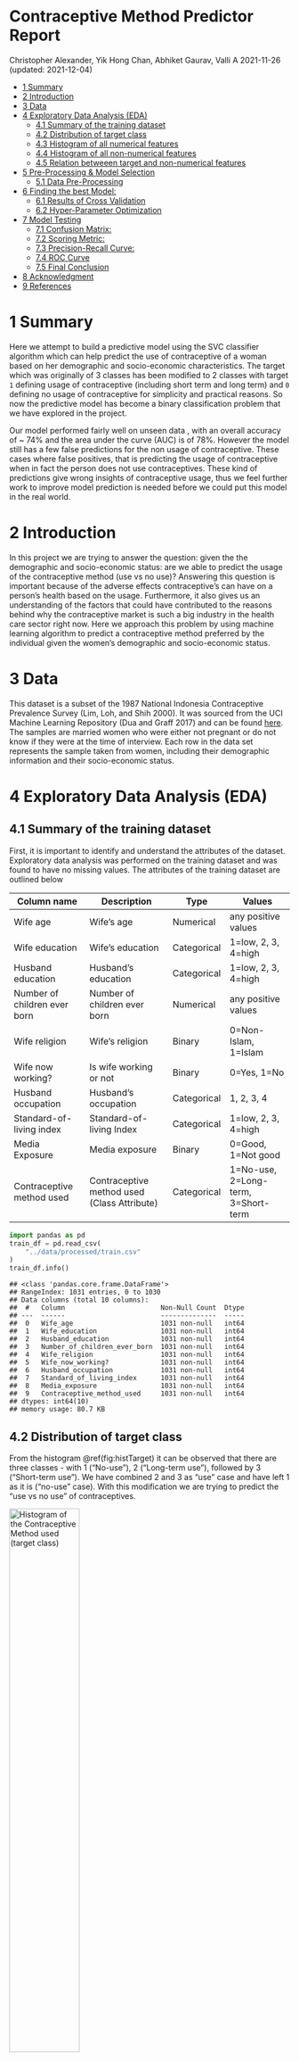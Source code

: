 Contraceptive Method Predictor Report
================
Christopher Alexander, Yik Hong Chan, Abhiket Gaurav, Valli A
2021-11-26 (updated: 2021-12-04)

-   [1 Summary](#summary)
-   [2 Introduction](#introduction)
-   [3 Data](#data)
-   [4 Exploratory Data Analysis (EDA)](#exploratory-data-analysis-eda)
    -   [4.1 Summary of the training
        dataset](#summary-of-the-training-dataset)
    -   [4.2 Distribution of target
        class](#distribution-of-target-class)
    -   [4.3 Histogram of all numerical
        features](#histogram-of-all-numerical-features)
    -   [4.4 Histogram of all non-numerical
        features](#histogram-of-all-non-numerical-features)
    -   [4.5 Relation betweeen target and non-numerical
        features](#relation-betweeen-target-and-non-numerical-features)
-   [5 Pre-Processing & Model
    Selection](#pre-processing--model-selection)
    -   [5.1 Data Pre-Processing](#data-pre-processing)
-   [6 Finding the best Model:](#finding-the-best-model)
    -   [6.1 Results of Cross Validation](#results-of-cross-validation)
    -   [6.2 Hyper-Parameter
        Optimization](#hyper-parameter-optimization)
-   [7 Model Testing](#model-testing)
    -   [7.1 Confusion Matrix:](#confusion-matrix)
    -   [7.2 Scoring Metric:](#scoring-metric)
    -   [7.3 Precision-Recall Curve:](#precision-recall-curve)
    -   [7.4 ROC Curve](#roc-curve)
    -   [7.5 Final Conclusion](#final-conclusion)
-   [8 Acknowledgment](#acknowledgment)
-   [9 References](#references)

# 1 Summary

Here we attempt to build a predictive model using the SVC classifier
algorithm which can help predict the use of contraceptive of a woman
based on her demographic and socio-economic characteristics. The target
which was originally of 3 classes has been modified to 2 classes with
target `1` defining usage of contraceptive (including short term and
long term) and `0` defining no usage of contraceptive for simplicity and
practical reasons. So now the predictive model has become a binary
classification problem that we have explored in the project.

Our model performed fairly well on unseen data , with an overall
accuracy of \~ 74% and the area under the curve (AUC) is of 78%. However
the model still has a few false predictions for the non usage of
contraceptive. These cases where false positives, that is predicting the
usage of contraceptive when in fact the person does not use
contraceptives. These kind of predictions give wrong insights of
contraceptive usage, thus we feel further work to improve model
prediction is needed before we could put this model in the real world.

# 2 Introduction

In this project we are trying to answer the question: given the the
demographic and socio-economic status: are we able to predict the usage
of the contraceptive method (use vs no use)? Answering this question is
important because of the adverse effects contraceptive’s can have on a
person’s health based on the usage. Furthermore, it also gives us an
understanding of the factors that could have contributed to the reasons
behind why the contraceptive market is such a big industry in the health
care sector right now. Here we approach this problem by using machine
learning algorithm to predict a contraceptive method preferred by the
individual given the women’s demographic and socio-economic status.

# 3 Data

This dataset is a subset of the 1987 National Indonesia Contraceptive
Prevalence Survey (Lim, Loh, and Shih 2000). It was sourced from the UCI
Machine Learning Repository (Dua and Graff 2017) and can be found
[here](https://archive.ics.uci.edu/ml/datasets/Contraceptive+Method+Choice).
The samples are married women who were either not pregnant or do not
know if they were at the time of interview. Each row in the data set
represents the sample taken from women, including their demographic
information and their socio-economic status.

# 4 Exploratory Data Analysis (EDA)

## 4.1 Summary of the training dataset

First, it is important to identify and understand the attributes of the
dataset. Exploratory data analysis was performed on the training dataset
and was found to have no missing values. The attributes of the training
dataset are outlined below

| Column name                  | Description                                 | Type        | Values                              |
|------------------------------|---------------------------------------------|-------------|-------------------------------------|
| Wife age                     | Wife’s age                                  | Numerical   | any positive values                 |
| Wife education               | Wife’s education                            | Categorical | 1=low, 2, 3, 4=high                 |
| Husband education            | Husband’s education                         | Categorical | 1=low, 2, 3, 4=high                 |
| Number of children ever born | Number of children ever born                | Numerical   | any positive values                 |
| Wife religion                | Wife’s religion                             | Binary      | 0=Non-Islam, 1=Islam                |
| Wife now working?            | Is wife working or not                      | Binary      | 0=Yes, 1=No                         |
| Husband occupation           | Husband’s occupation                        | Categorical | 1, 2, 3, 4                          |
| Standard-of-living index     | Standard-of-living Index                    | Categorical | 1=low, 2, 3, 4=high                 |
| Media Exposure               | Media exposure                              | Binary      | 0=Good, 1=Not good                  |
| Contraceptive method used    | Contraceptive method used (Class Attribute) | Categorical | 1=No-use, 2=Long-term, 3=Short-term |

``` python
import pandas as pd
train_df = pd.read_csv(
    "../data/processed/train.csv"
)
train_df.info()
```

    ## <class 'pandas.core.frame.DataFrame'>
    ## RangeIndex: 1031 entries, 0 to 1030
    ## Data columns (total 10 columns):
    ##  #   Column                        Non-Null Count  Dtype
    ## ---  ------                        --------------  -----
    ##  0   Wife_age                      1031 non-null   int64
    ##  1   Wife_education                1031 non-null   int64
    ##  2   Husband_education             1031 non-null   int64
    ##  3   Number_of_children_ever_born  1031 non-null   int64
    ##  4   Wife_religion                 1031 non-null   int64
    ##  5   Wife_now_working?             1031 non-null   int64
    ##  6   Husband_occupation            1031 non-null   int64
    ##  7   Standard_of_living_index      1031 non-null   int64
    ##  8   Media_exposure                1031 non-null   int64
    ##  9   Contraceptive_method_used     1031 non-null   int64
    ## dtypes: int64(10)
    ## memory usage: 80.7 KB

## 4.2 Distribution of target class

From the histogram @ref(fig:histTarget) it can be observed that there
are three classes - with 1 (“No-use”), 2 (“Long-term use”), followed by
3 (“Short-term use”). We have combined 2 and 3 as “use” case and have
left 1 as it is (“no-use” case). With this modification we are trying to
predict the “use vs no use” of contraceptives.

<img src="../results/histogram_target.png" title="Histogram of the Contraceptive Method used (target class)" alt="Histogram of the Contraceptive Method used (target class)" width="50%" />

## 4.3 Histogram of all numerical features

From the distributions in the histogram @ref(fig:histNum), it can be
observed that the data is skewed to the right. This can be attributed to
significantly higher numbers of wives who are between 28 to 38 years old
than those with ages higher than 38 years, and that most of the wives
have two to three kids on average.

<img src="../results/histogram_numerical.png" title="Histogram of all numerical features" alt="Histogram of all numerical features" width="100%" />

## 4.4 Histogram of all non-numerical features

From the histogram @ref(fig:countCat), it can be observed that a
majority of the responses / observations in the survey are from women
having high levels of education, religious beliefs, with educated
partners and with a high standard of living.

<img src="../results/histogram_categorical.png" title="Histogram of all non-numeric features" alt="Histogram of all non-numeric features" width="100%" />

## 4.5 Relation betweeen target and non-numerical features

From the figure @ref(fig:countCatByTarget), it can be observed that most
of the observations of target class 1 (no contraception) rest on certain
categorical values. However, as we had earlier pointed out the imbalance
in the distribution of class values, we cannot imply correlation.

<img src="../results/counts_categorical_by_target.png" title="Counting Combinations of all categorical features by the target class" alt="Counting Combinations of all categorical features by the target class" width="100%" />

# 5 Pre-Processing & Model Selection

## 5.1 Data Pre-Processing

Based on the EDA (Exploratory Data Analysis) performed earlier and
variable descriptions, it can be inferred that there are no missing
values. However, the variables were of different data types. In order to
perform operations on data, we need to ensure consistency of data types.
The following table shows different variables in the dataset and the
respective transformation performed on each of them.

| Data Type | Variable                                      | Transformation performed | Technique used   |
|-----------|-----------------------------------------------|--------------------------|------------------|
| Numerical | Wife’s age, Number of children ever born      | Scaling                  | Standard Scaling |
| Ordinal   | Wife’s education, Husband Education,          | Encoding                 | Ordinal Encoding |
|           | Husband’s Occupation,Standard of living Index |                          |                  |
| Binary    | Wife’s religion, Wife working Media Exposure  | None                     | Pass through     |

For simplicity and better model performance. We have combined
`2 = Long-term`, `3 = Short-term` into one class and it was given a
value of `1`. And the label `1 = No-use` was given a value of `0`,
because our aim is to predict the use(long or short)/ no use of
contraceptives .

Our target distribution now have \* `0 = No-use` : **445** observations,
\* `1 = use` : **586** observations.

# 6 Finding the best Model:

With this data, our problem statement now turns into binary
classification problem. We have tried the following predictive models:

1.  Decision Tree
2.  kNN
3.  Logistic Regression
4.  RBF SVC

## 6.1 Results of Cross Validation

From the table @ref(tab:crossVal), it can be clearly inferred that the
RBF SVC algorithm is giving us the best score on both training and cross
val dataset. The metric used to evaluate the cross validation was
**accuracy**.

| X           | decision.tree |       kNN | Logistic.Regression |   RBF.SVM |
|:------------|--------------:|----------:|--------------------:|----------:|
| fit_time    |     0.0071795 | 0.0061422 |           0.0115628 | 0.0275451 |
| score_time  |     0.0031524 | 0.0087552 |           0.0028854 | 0.0136168 |
| test_score  |     0.6313916 | 0.6460016 |           0.6595563 | 0.6944796 |
| train_score |     0.9856934 | 0.7737629 |           0.6808932 | 0.7485466 |

Cross Validation Result (Score for Accuracy)

## 6.2 Hyper-Parameter Optimization

Given the performance of RBF SVC was the best, it was chosen for
hyper-parameter tuning. The results of the top 5 models are shown in
@ref(tab:hyperparam).

It can be observed that the best parameters are: `C = 10.0`,
`gamma = 0.01`.

| X                         |         X1 |           X2 |           X3 |          X4 |         X5 |
|:--------------------------|-----------:|-------------:|-------------:|------------:|-----------:|
| mean_test_score           |  0.7012710 |    0.6973969 |    0.6964214 |   0.6954833 |  0.6935275 |
| param_svc\_\_gamma        |  0.0100000 |    0.0010000 |    0.0100000 |   0.0100000 |  0.1000000 |
| param_svc\_\_C            | 10.0000000 | 1000.0000000 | 1000.0000000 | 100.0000000 | 10.0000000 |
| param_svc\_\_class_weight |         NA |           NA |           NA |          NA |         NA |
| mean_fit_time             |  0.2280286 |    0.2724010 |    0.6007762 |   0.2595954 |  0.2459544 |

Hyperparameter Selection

# 7 Model Testing

After finding out the best parameters by optimizing the accuracy score,
we tried the model on the test data set.In Total there were 442
Observations in the test split.

1.  0=No Use = 184
2.  1=Use = 258

## 7.1 Confusion Matrix:

A study of the confusion matrix will provide an understanding into the
model’s predictive power from the figure @ref(fig:confusionmat):

<img src="../results/cm.png" title="Confusion Matrix (Actual vs Predicted)" alt="Confusion Matrix (Actual vs Predicted)" width="50%" />

## 7.2 Scoring Metric:

The recall, precision and the f1-score were observed while considering
each class to be the positive class. The recall value of **0.90**
indicates a good true positive rate (TPR) for the `1` class while the
**0.53** indicates the TPR of the `0` class. These cumulative scores can
be found in `macro avg` and `weighted avg` in the table
@ref(tab:scoringmet).

| X            | precision |    recall |  f1.score | support |
|:-------------|----------:|----------:|----------:|--------:|
| contra_no    | 0.7822581 | 0.5271739 | 0.6298701 |     184 |
| contra_yes   | 0.7264151 | 0.8953488 | 0.8020833 |     258 |
| accuracy     |        NA |        NA | 0.7420814 |      NA |
| macro avg    | 0.7543366 | 0.7112614 | 0.7159767 |     442 |
| weighted avg | 0.7496619 | 0.7420814 | 0.7303928 |     442 |

Scoring Metrics

## 7.3 Precision-Recall Curve:

The precision and recall trade-off of our model could be observed by
plotting the PR curve with the mean Average Precision score. A good
enough AP score of 0.79 could be observed from the figure
@ref(fig:precrec).

<img src="../results/pr_curve.png" title="Precision vs Recall Curve" alt="Precision vs Recall Curve" width="50%" />

## 7.4 ROC Curve

In order to obtain an overall score for our model, the Area under the
curve was observed which resulted in a decent score of 78% from the
figure @ref(fig:roccurve).

<img src="../results/roc_curve.png" title="AUC ROC Curve" alt="AUC ROC Curve" width="100%" />




# Final Conclusion
=======
## 7.5 Final Conclusion


The intent of the process was to predict the use of contraceptives in
women based on socio-economic and education levels. In the process, 4
different models were tried. It can be observed from the above
parameters that the chosen model is indeed performing well with an
accuracy of 74% , `recall` of 90%, `precision` of 73% , `f1_score` of
80% and `AUC` 78%. These results are in line with the validation scores
outlined previously. The high `recall value` of 90% indicates that
`False Negatives` are very low.

However, it could be also be observed that there are indeed cases where
the model is not predicting correctly, and hence there is scope for
improvement before the model is deployed in a real world scenario.

# 8 Acknowledgment

This dataset is a subset of the 1987 National Indonesia Contraceptive
Prevalence Survey (Lim, Loh, and Shih 2000). It was sourced from the UCI
Machine Learning Repository (Dua and Graff 2017).

The Python programming languages (Van Rossum and Drake Jr 1995) and the
following Python packages were used to perform the analysis: altair
(VanderPlas et al. 2018), docopt (de Jonge 2018), matplotlib (Hunter
2007), numpy (Harris et al. 2020), pandas (McKinney et al. 2010),
sckit-learn (Pedregosa et al. 2011). The code used to perform the
analysis and create this report can be found
[here](https://github.com/UBC-MDS/contraceptive_method_predictor/tree/main/src).

# 9 References

<div id="refs" class="references csl-bib-body hanging-indent">

<div id="ref-docopt" class="csl-entry">

de Jonge, Edwin. 2018. *Docopt: Command-Line Interface Specification
Language*. <https://CRAN.R-project.org/package=docopt>.

</div>

<div id="ref-Dua:2019" class="csl-entry">

Dua, Dheeru, and Casey Graff. 2017. “UCI Machine Learning Repository.”
University of California, Irvine, School of Information; Computer
Sciences. <http://archive.ics.uci.edu/ml>.

</div>

<div id="ref-2020NumPy-Array" class="csl-entry">

Harris, Charles R., K. Jarrod Millman, Stéfan J van der Walt, Ralf
Gommers, Pauli Virtanen, David Cournapeau, Eric Wieser, et al. 2020.
“Array Programming with NumPy.” *Nature* 585: 357–62.
<https://doi.org/10.1038/s41586-020-2649-2>.

</div>

<div id="ref-hunter2007matplotlib" class="csl-entry">

Hunter, John D. 2007. “Matplotlib: A 2d Graphics Environment.”
*Computing in Science & Engineering* 9 (3): 90–95.

</div>

<div id="ref-lls-cpacttt-00" class="csl-entry">

Lim, Tjen-Sien, Wei-Yin Loh, and Yu-Shan Shih. 2000. “A Comparison of
Prediction Accuracy, Complexity, and Training Time of Thirty-Three Old
and New Classification Algorithms.” *Machine Learning* 40 (3): 203–28.

</div>

<div id="ref-mckinney2010data" class="csl-entry">

McKinney, Wes et al. 2010. “Data Structures for Statistical Computing in
Python.” In *Proceedings of the 9th Python in Science Conference*,
445:51–56. Austin, TX.

</div>

<div id="ref-pedregosa2011scikit" class="csl-entry">

Pedregosa, Fabian, Gaël Varoquaux, Alexandre Gramfort, Vincent Michel,
Bertrand Thirion, Olivier Grisel, Mathieu Blondel, et al. 2011.
“Scikit-Learn: Machine Learning in Python.” *Journal of Machine Learning
Research* 12 (Oct): 2825–30.

</div>

<div id="ref-van1995python" class="csl-entry">

Van Rossum, Guido, and Fred L Drake Jr. 1995. *Python Tutorial*. Centrum
voor Wiskunde en Informatica Amsterdam, The Netherlands.

</div>

<div id="ref-vanderplas2018altair" class="csl-entry">

VanderPlas, Jacob, Brian Granger, Jeffrey Heer, Dominik Moritz, Kanit
Wongsuphasawat, Arvind Satyanarayan, Eitan Lees, Ilia Timofeev, Ben
Welsh, and Scott Sievert. 2018. “Altair: Interactive Statistical
Visualizations for Python.” *Journal of Open Source Software* 3 (32):
1057.

</div>

</div>
